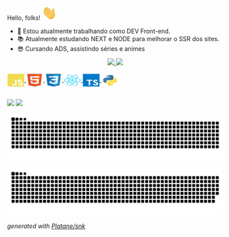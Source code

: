 Hello, folks! <img  src="https://raw.githubusercontent.com/ABSphreak/ABSphreak/master/gifs/Hi.gif" width="35px"></h1>


- 🔭 Estou atualmente trabalhando como DEV Front-end. 
- 📚 Atualmente estudando NEXT e NODE para melhorar o SSR dos sites. 
- 😎 Cursando ADS, assistindo séries e animes 

<div align="center">
  <a href="https://github.com/marevandro">
  <img height="160em" src="https://github-readme-stats.vercel.app/api?username=marevandro&show_icons=true&theme=tokyonight&include_all_commits=true&count_private=true"/>
  <img height="160em" src="https://github-readme-stats.vercel.app/api/top-langs/?username=marevandro&layout=compact&langs_count=7&theme=tokyonight"/>
</div>
  
<div style="display: inline_block"><br>
  <img align="center" alt="Mar-Js" height="30" width="40" src="https://raw.githubusercontent.com/devicons/devicon/master/icons/javascript/javascript-plain.svg">
  <img align="center" alt="Mar-HTML" height="30" width="40" src="https://raw.githubusercontent.com/devicons/devicon/master/icons/html5/html5-original.svg">
  <img align="center" alt="Mar-CSS" height="30" width="40" src="https://raw.githubusercontent.com/devicons/devicon/master/icons/css3/css3-original.svg">
  <img align="center" alt="Mar-React" height="30" width="40" src="https://raw.githubusercontent.com/devicons/devicon/master/icons/react/react-original.svg">  
   <img align="center" alt="Mar-TypeScript" height="30" width="40" src="https://raw.githubusercontent.com/devicons/devicon/master/icons/typescript/typescript-original.svg">
  <img align="center" alt="Mar-Python" height="30" width="40" src="https://raw.githubusercontent.com/devicons/devicon/master/icons/python/python-original.svg">
 
 
</div>
  
  ##
  
<div> 
  <a href = "mailto:marevandro95@gmail.com"><img src="https://img.shields.io/badge/-Gmail-%23333?style=for-the-badge&logo=gmail&logoColor=white" target="_blank"></a>
  <a href="https://www.linkedin.com/in/marevandro05/" target="_blank"><img src="https://img.shields.io/badge/-LinkedIn-%230077B5?style=for-the-badge&logo=linkedin&   logoColor=white" target="_blank"></a> 
   
  
  ![Snake animation](https://github.com/marevandro/marevandro/blob/output/github-contribution-grid-snake.svg)

  </div>

<picture>
  <source media="(prefers-color-scheme: dark)" srcset="https://raw.githubusercontent.com/platane/platane/output/github-contribution-grid-snake-dark.svg">
 
  <img alt="github contribution grid snake animation" src="https://raw.githubusercontent.com/platane/platane/output/github-contribution-grid-snake.svg">
</picture>

_generated with [Platane/snk](https://github.com/Platane/snk)_

